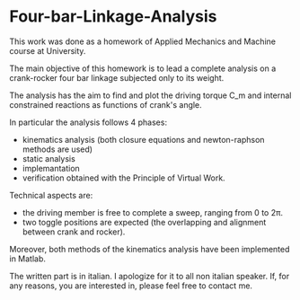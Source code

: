 # Four-bar-Linkage-Analysis

This work was done as a homework of Applied Mechanics and Machine course at University.

The main objective of this homework is to lead a complete analysis on a crank-rocker four bar linkage subjected only to its weight.

The analysis has the aim to find and plot the driving torque C_m and internal constrained reactions as functions of crank's angle.

In particular the analysis follows 4 phases:

- kinematics analysis (both closure equations and newton-raphson methods are used)
- static analysis
- implemantation
- verification obtained with the Principle of Virtual Work.

Technical aspects are:

- the driving member is free to complete a sweep, ranging from 0 to 2π.
- two toggle positions are expected (the overlapping and alignment between crank and rocker).

Moreover, both methods of the kinematics analysis have been implemented in Matlab.

The written part is in italian. I apologize for it to all non italian speaker. If, for any reasons, you are interested in,
please feel free to contact me.

